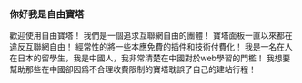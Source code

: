 ### 你好我是自由寶塔

歡迎使用自由寶塔！
我們是一個追求互聯網自由的團體！
寶塔面板一直以來都在違反互聯網自由！
經常性的將一些本應免費的插件和技術付費化！
我是一名在人在日本的留學生，我是中國人，我非常清楚在中國對於web學習的門檻！
我想要幫助那些在中國卻因爲不合理收費限制的寶塔耽誤了自己的建站行程！
